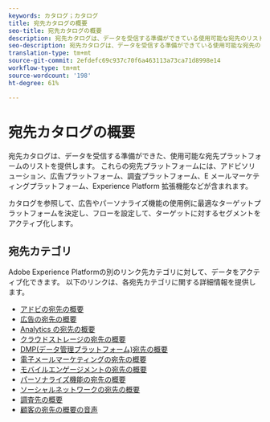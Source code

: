 ```yaml
---
keywords: カタログ；カタログ
title: 宛先カタログの概要
seo-title: 宛先カタログの概要
description: 宛先カタログは、データを受信する準備ができている使用可能な宛先のリストを提供します。 これらの宛先には、アドビソリューション、広告プラットフォーム、調査プラットフォーム、E メールマーケティングプラットフォームなどが含まれます。
seo-description: 宛先カタログは、データを受信する準備ができている使用可能な宛先のリストを提供します。 これらの宛先には、アドビソリューション、広告プラットフォーム、調査プラットフォーム、E メールマーケティングプラットフォームなどが含まれます。
translation-type: tm+mt
source-git-commit: 2efdefc69c937c70f6a463113a73ca71d8998e14
workflow-type: tm+mt
source-wordcount: '198'
ht-degree: 61%

---
```



# 宛先カタログの概要

宛先カタログは、データを受信する準備ができた、使用可能な宛先プラットフォームのリストを提供します。 これらの宛先プラットフォームには、アドビソリューション、広告プラットフォーム、調査プラットフォーム、E メールマーケティングプラットフォーム、Experience Platform 拡張機能などが含まれます。

カタログを参照して、広告やパーソナライズ機能の使用例に最適なターゲットプラットフォームを決定し、フローを設定して、ターゲットに対するセグメントをアクティブ化します。

## 宛先カテゴリ

Adobe Experience Platformの別のリンク先カテゴリに対して、データをアクティブ化できます。 以下のリンクは、各宛先カテゴリに関する詳細情報を提供します。

- [アドビの宛先の概要](./adobe/overview.md)
- [広告の宛先の概要](./advertising/overview.md)
- [Analytics の宛先の概要](./analytics/overview.md)
- [クラウドストレージの宛先の概要](./cloud-storage/overview.md)
- [DMP(データ管理プラットフォーム)宛先の概要](./data-management/overview.md)
- [電子メールマーケティングの宛先の概要](./email-marketing/overview.md)
- [モバイルエンゲージメントの宛先の概要](./mobile-engagement/overview.md)
- [パーソナライズ機能の宛先の概要](./personalization/overview.md)
- [ソーシャルネットワークの宛先の概要](./social/overview.md)
- [調査先の概要](./survey/overview.md)
- [顧客の宛先の概要の音声](./voice/overview.md)
